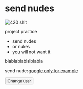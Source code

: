 <!DOCTYPE html>
<html>
<head>
<meta charset="utf-8">
<title>send nudes</title>
<link href="https://fonts.googleapis.com/css?family=Monoton" rel="stylesheet">
<link href="styles/style.css" rel="stylesheet" type="text/css">
</head>
<body>
<h1>send nudes</h1>
<img src="images/mary.png" alt="420 shit">

<p>project practice</p>
    
<ul> 
  <li>send nudes</li>
  <li>or nukes</li>
  <li>you will not want it</li>
</ul>

<p>blablablablalblabla </p>
<p>send nudes<a href="https://www.google.com/">google only for example</a></p>
<button>Change user</button>
<script src="scripts/main.js"></script>
</body>
</html>
